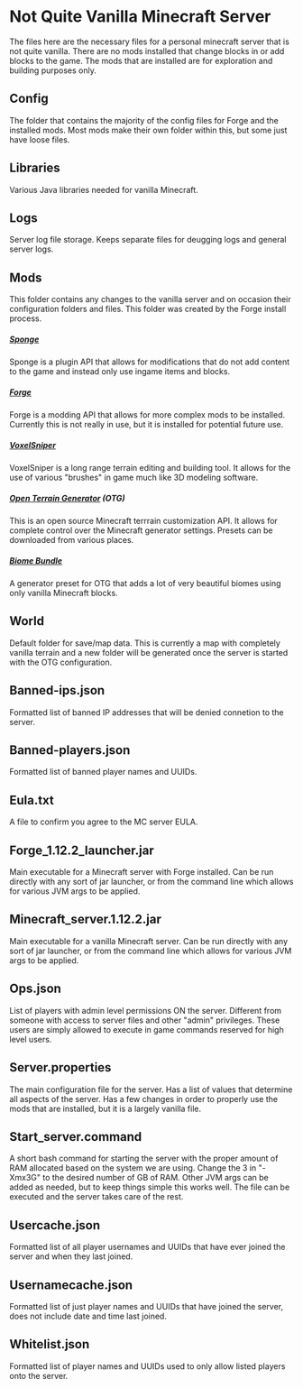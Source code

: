 # Not Quite Vanilla Minecraft Server
The files here are the necessary files for a personal minecraft server that is not quite vanilla. There are no mods installed that change blocks in or add blocks to the game. The mods that are installed are for exploration and building purposes only.


## Config
The folder that contains the majority of the config files for Forge and the installed mods. Most mods make their own folder within this, but some just have loose files.


## Libraries
Various Java libraries needed for vanilla Minecraft.


## Logs
Server log file storage. Keeps separate files for deugging logs and general server logs.


## Mods
This folder contains any changes to the vanilla server and on occasion their configuration folders and files. This folder was created by the Forge install process.

##### [Sponge](https://www.spongepowered.org/)
Sponge is a plugin API that allows for modifications that do not add content to the game and instead only use ingame items and blocks.

##### [Forge](https://files.minecraftforge.net/)
Forge is a modding API that allows for more complex mods to be installed. Currently this is not really in use, but it is installed for potential future use.

##### [VoxelSniper](https://forums.spongepowered.org/t/voxelsniper-long-range-terrain-editing-v8-0-0-1-8-9-1-10-2/10695)
VoxelSniper is a long range terrain editing and building tool. It allows for the use of various "brushes" in game much like 3D modeling software.

##### [Open Terrain Generator](https://minecraft.curseforge.com/projects/open-terrain-generator) (OTG)
This is an open source Minecraft terrrain customization API. It allows for complete control over the Minecraft generator settings. Presets can be downloaded from various places.

##### [Biome Bundle](https://minecraft.curseforge.com/projects/biome-bundle)
A generator preset for OTG that adds a lot of very beautiful biomes using only vanilla Minecraft blocks.


## World
Default folder for save/map data. This is currently a map with completely vanilla terrain and a new folder will be generated once the server is started with the OTG configuration.


## Banned-ips.json
Formatted list of banned IP addresses that will be denied connetion to the server.


## Banned-players.json
Formatted list of banned player names and UUIDs.


## Eula.txt
A file to confirm you agree to the MC server EULA.


## Forge_1.12.2_launcher.jar
Main executable for a Minecraft server with Forge installed. Can be run directly with any sort of jar launcher, or from the command line which allows for various JVM args to be applied.


## Minecraft_server.1.12.2.jar
Main executable for a vanilla Minecraft server. Can be run directly with any sort of jar launcher, or from the command line which allows for various JVM args to be applied.


## Ops.json
List of players with admin level permissions ON the server. Different from someone with access to server files and other "admin" privileges. These users are simply allowed to execute in game commands reserved for high level users.


## Server.properties
The main configuration file for the server. Has a list of values that determine all aspects of the server. Has a few changes in order to properly use the mods that are installed, but it is a largely vanilla file.


## Start_server.command
A short bash command for starting the server with the proper amount of RAM allocated based on the system we are using. Change the 3 in "-Xmx3G" to the desired number of GB of RAM. Other JVM args can be added as needed, but to keep things simple this works well. The file can be executed and the server takes care of the rest.


## Usercache.json
Formatted list of all player usernames and UUIDs that have ever joined the server and when they last joined.


## Usernamecache.json
Formatted list of just player names and UUIDs that have joined the server, does not include date and time last joined.


## Whitelist.json
Formatted list of player names and UUIDs used to only allow listed players onto the server.
